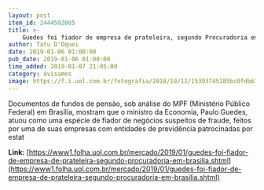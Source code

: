 ```yaml
---
layout: post
item_id: 2444592085
title: >-
    Guedes foi fiador de empresa de prateleira, segundo Procuradoria em Brasília
author: Tatu D'Oquei
date: 2019-01-06 01:00:00
pub_date: 2019-01-06 01:00:00
time_added: 2019-01-07 21:05:09
category: avisamos
image: https://f.i.uol.com.br/fotografia/2018/10/12/15393745185bc0fdb61ba56_1539374518_3x2_rt.jpg
---
```


Documentos de fundos de pensão, sob análise do MPF (Ministério Público Federal) em Brasília, mostram que o ministro da Economia, Paulo Guedes, atuou como uma espécie de fiador de negócios suspeitos de fraude, feitos por uma de suas empresas com entidades de previdência patrocinadas por estat

**Link:** [https://www1.folha.uol.com.br/mercado/2019/01/guedes-foi-fiador-de-empresa-de-prateleira-segundo-procuradoria-em-brasilia.shtml](https://www1.folha.uol.com.br/mercado/2019/01/guedes-foi-fiador-de-empresa-de-prateleira-segundo-procuradoria-em-brasilia.shtml)

